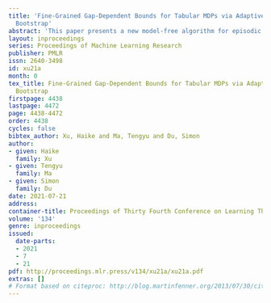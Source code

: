 ```yaml
---
title: 'Fine-Grained Gap-Dependent Bounds for Tabular MDPs via Adaptive Multi-Step
  Bootstrap'
abstract: 'This paper presents a new model-free algorithm for episodic finite-horizon Markov Decision Processes (MDP), Adaptive Multi-step Bootstrap (AMB),  which enjoys a stronger gap-dependent regret bound. The first innovation is to estimate the optimal $Q$-function by combining an optimistic bootstrap with an adaptive multi-step Monte Carlo rollout. The second innovation is to select the action with the largest confidence interval length among admissible actions that are not dominated by any other actions. We show when each state has a unique optimal action, AMB achieves a gap-dependent regret bound that only scales with the sum of the inverse of the sub-optimality gaps. In contrast, Simchowitz and Jamieson (2019) showed all upper-confidence-bound (UCB) algorithms suffer an additional $\Omega\left(\frac{S}{\Delta_{min}}\right)$ regret due to over-exploration where $\Delta_{min}$ is the minimum sub-optimality gap and $S$ is the number of states. We further show that for general MDPs, AMB suffers an additional $\frac{|Z_{mul}|}{\Delta_{min}}$  regret, where $Z_{mul}$ is the set of state-action pairs $(s,a)$'s satisfying $a$ is a non-unique optimal action for $s$. We complement our upper bound with a lower bound showing the dependency on $\frac{|Z_{mul}|}{\Delta_{min}}$ is unavoidable for any consistent algorithm. This lower bound also implies a separation between reinforcement learning and contextual bandits.'
layout: inproceedings
series: Proceedings of Machine Learning Research
publisher: PMLR
issn: 2640-3498
id: xu21a
month: 0
tex_title: Fine-Grained Gap-Dependent Bounds for Tabular MDPs via Adaptive Multi-Step
  Bootstrap
firstpage: 4438
lastpage: 4472
page: 4438-4472
order: 4438
cycles: false
bibtex_author: Xu, Haike and Ma, Tengyu and Du, Simon
author:
- given: Haike
  family: Xu
- given: Tengyu
  family: Ma
- given: Simon
  family: Du
date: 2021-07-21
address:
container-title: Proceedings of Thirty Fourth Conference on Learning Theory
volume: '134'
genre: inproceedings
issued:
  date-parts:
  - 2021
  - 7
  - 21
pdf: http://proceedings.mlr.press/v134/xu21a/xu21a.pdf
extras: []
# Format based on citeproc: http://blog.martinfenner.org/2013/07/30/citeproc-yaml-for-bibliographies/
---
```

